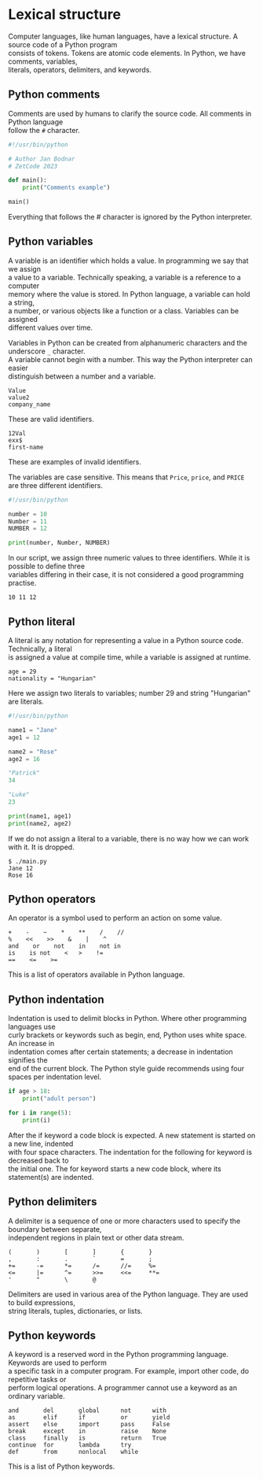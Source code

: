 # Lexical structure 

Computer languages, like human languages, have a lexical structure. A source code of a Python program  
consists of tokens. Tokens are atomic code elements. In Python, we have comments, variables,  
literals, operators, delimiters, and keywords.


## Python comments

Comments are used by humans to clarify the source code. All comments in Python language  
follow the `#` character.

```python
#!/usr/bin/python

# Author Jan Bodnar
# ZetCode 2023

def main():
    print("Comments example")

main()
```

Everything that follows the # character is ignored by the Python interpreter.

## Python variables

A variable is an identifier which holds a value. In programming we say that we assign  
a value to a variable. Technically speaking, a variable is a reference to a computer  
memory where the value is stored. In Python language, a variable can hold a string,  
a number, or various objects like a function or a class. Variables can be assigned  
different values over time.

Variables in Python can be created from alphanumeric characters and the underscore `_` character.  
A variable cannot begin with a number. This way the Python interpreter can easier  
distinguish between a number and a variable.

```
Value
value2
company_name
```

These are valid identifiers.

```
12Val
exx$
first-name
```

These are examples of invalid identifiers.

The variables are case sensitive. This means that `Price`, `price`, and `PRICE` are three different identifiers.

```python
#!/usr/bin/python

number = 10
Number = 11
NUMBER = 12

print(number, Number, NUMBER)
```

In our script, we assign three numeric values to three identifiers. While it is possible to define three  
variables differing in their case, it is not considered a good programming practise.  

```
10 11 12
```

## Python literal

A literal is any notation for representing a value in a Python source code. Technically, a literal  
is assigned a value at compile time, while a variable is assigned at runtime.

```
age = 29
nationality = "Hungarian"
```

Here we assign two literals to variables; number 29 and string "Hungarian" are literals.

```python
#!/usr/bin/python

name1 = "Jane"
age1 = 12

name2 = "Rose"
age2 = 16

"Patrick"
34

"Luke"
23

print(name1, age1)
print(name2, age2)
```

If we do not assign a literal to a variable, there is no way how we can work with it. It is dropped.

```
$ ./main.py
Jane 12
Rose 16
```

## Python operators

An operator is a symbol used to perform an action on some value.

```
+    -    ~    *    **    /    //
%    <<    >>    &    |    ^
and    or    not    in    not in
is    is not    <   >    !=
==    <=    >=
```

This is a list of operators available in Python language. 

## Python indentation

Indentation is used to delimit blocks in Python. Where other programming languages use  
curly brackets or keywords such as begin, end, Python uses white space. An increase in  
indentation comes after certain statements; a decrease in indentation signifies the  
end of the current block. The Python style guide recommends using four spaces per indentation level. 

```python
if age > 18:
    print("adult person")

for i in range(5):
    print(i)
```

After the if keyword a code block is expected. A new statement is started on a new line, indented  
with four space characters. The indentation for the following for keyword is decreased back to  
the initial one. The for keyword starts a new code block, where its statement(s) are indented.

## Python delimiters


A delimiter is a sequence of one or more characters used to specify the boundary between separate,  
independent regions in plain text or other data stream.

```
(       )       [       ]       {       }
,       :       .       `       =       ;
+=      -=      *=      /=      //=     %=
<=      |=      ^=      >>=     <<=     **=
'       "       \       @
```

Delimiters are used in various area of the Python language. They are used to build expressions,  
string literals, tuples, dictionaries, or lists.

## Python keywords


A keyword is a reserved word in the Python programming language. Keywords are used to perform  
a specific task in a computer program. For example, import other code, do repetitive tasks or  
perform logical operations. A programmer cannot use a keyword as an ordinary variable.

```
and       del       global      not      with
as        elif      if          or       yield
assert    else      import      pass     False
break     except    in          raise    None
class     finally   is          return   True
continue  for       lambda      try
def       from      nonlocal    while
```

This is a list of Python keywords.
